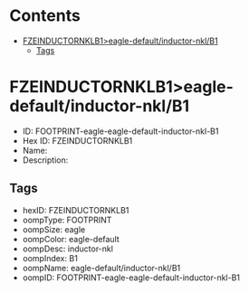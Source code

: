 



Contents
========

* [FZEINDUCTORNKLB1>eagle-default/inductor-nkl/B1](#fzeinductornklb1eagle-defaultinductor-nklb1)
	* [Tags](#tags)

# FZEINDUCTORNKLB1>eagle-default/inductor-nkl/B1

- ID: FOOTPRINT-eagle-eagle-default-inductor-nkl-B1
- Hex ID: FZEINDUCTORNKLB1
- Name: 
- Description: 

## Tags

- hexID: FZEINDUCTORNKLB1
- oompType: FOOTPRINT
- oompSize: eagle
- oompColor: eagle-default
- oompDesc: inductor-nkl
- oompIndex: B1
- oompName: eagle-default/inductor-nkl/B1
- oompID: FOOTPRINT-eagle-eagle-default-inductor-nkl-B1
